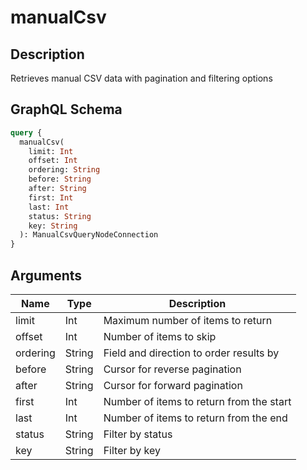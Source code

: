 # manualCsv

## Description
Retrieves manual CSV data with pagination and filtering options

## GraphQL Schema
```graphql
query {
  manualCsv(
    limit: Int
    offset: Int
    ordering: String
    before: String
    after: String
    first: Int
    last: Int
    status: String
    key: String
  ): ManualCsvQueryNodeConnection
}
```

## Arguments
| Name | Type | Description |
|------|------|-------------|
| limit | Int | Maximum number of items to return |
| offset | Int | Number of items to skip |
| ordering | String | Field and direction to order results by |
| before | String | Cursor for reverse pagination |
| after | String | Cursor for forward pagination |
| first | Int | Number of items to return from the start |
| last | Int | Number of items to return from the end |
| status | String | Filter by status |
| key | String | Filter by key |